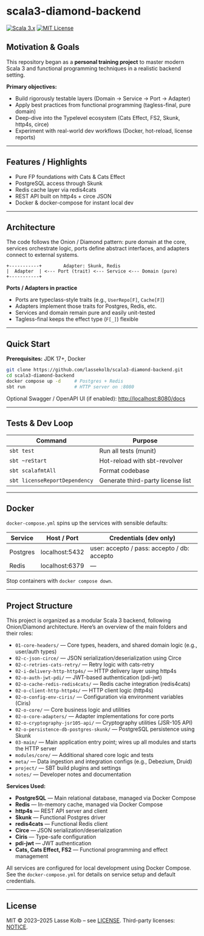 # scala3-diamond-backend

[![Scala 3.x](https://img.shields.io/badge/Scala-3.x-red.svg)](https://www.scala-lang.org/)
[![MIT License](https://img.shields.io/badge/license-MIT-green.svg)](LICENSE)

## Motivation & Goals

This repository began as a **personal training project** to master modern Scala 3 and functional programming techniques in a realistic backend setting.

**Primary objectives:**
- Build rigorously testable layers (Domain → Service → Port → Adapter)
- Apply best practices from functional programming (tagless-final, pure domain)
- Deep-dive into the Typelevel ecosystem (Cats Effect, FS2, Skunk, http4s, circe)
- Experiment with real-world dev workflows (Docker, hot-reload, license reports)

---

## Features / Highlights
- Pure FP foundations with Cats & Cats Effect
- PostgreSQL access through Skunk
- Redis cache layer via redis4cats
- REST API built on http4s + circe JSON
- Docker & docker-compose for instant local dev

---

## Architecture

The code follows the Onion / Diamond pattern: pure domain at the core, services orchestrate logic, ports define abstract interfaces, and adapters connect to external systems.

```
+-----------+        Adapter: Skunk, Redis
|  Adapter  | <--- Port (trait) <--- Service <--- Domain (pure)
+-----------+
```

**Ports / Adapters in practice**
- Ports are typeclass-style traits (e.g., `UserRepo[F]`, `Cache[F]`)
- Adapters implement those traits for Postgres, Redis, etc.
- Services and domain remain pure and easily unit-tested
- Tagless-final keeps the effect type (`F[_]`) flexible

---

## Quick Start

**Prerequisites:** JDK 17+, Docker

```bash
git clone https://github.com/lassekolb/scala3-diamond-backend.git
cd scala3-diamond-backend
docker compose up -d     # Postgres + Redis
sbt run                  # HTTP server on :8080
```

Optional Swagger / OpenAPI UI (if enabled): [http://localhost:8080/docs](http://localhost:8080/docs)

---

## Tests & Dev Loop

| Command                   | Purpose                        |
|---------------------------|--------------------------------|
| `sbt test`                | Run all tests (munit)          |
| `sbt ~reStart`            | Hot-reload with sbt-revolver   |
| `sbt scalafmtAll`         | Format codebase                |
| `sbt licenseReportDependency` | Generate third-party license list |

---

## Docker

`docker-compose.yml` spins up the services with sensible defaults:

| Service   | Host / Port         | Credentials (dev only)                |
|-----------|---------------------|---------------------------------------|
| Postgres  | localhost:5432      | user: accepto / pass: accepto / db: accepto |
| Redis     | localhost:6379      | —                                     |

Stop containers with `docker compose down`.

---

## Project Structure

This project is organized as a modular Scala 3 backend, following Onion/Diamond architecture. Here’s an overview of the main folders and their roles:

- `01-core-headers/` — Core types, headers, and shared domain logic (e.g., user/auth types)
- `02-c-json-circe/` — JSON serialization/deserialization using Circe
- `02-c-retries-cats-retry/` — Retry logic with cats-retry
- `02-i-delivery-http-http4s/` — HTTP delivery layer using http4s
- `02-o-auth-jwt-pdi/` — JWT-based authentication (pdi-jwt)
- `02-o-cache-redis-redis4cats/` — Redis cache integration (redis4cats)
- `02-o-client-http-http4s/` — HTTP client logic (http4s)
- `02-o-config-env-ciris/` — Configuration via environment variables (Ciris)
- `02-o-core/` — Core business logic and utilities
- `02-o-core-adapters/` — Adapter implementations for core ports
- `02-o-cryptography-jsr105-api/` — Cryptography utilities (JSR-105 API)
- `02-o-persistence-db-postgres-skunk/` — PostgreSQL persistence using Skunk
- `03-main/` — Main application entry point; wires up all modules and starts the HTTP server
- `modules/core/` — Additional shared core logic and tests
- `meta/` — Data ingestion and integration configs (e.g., Debezium, Druid)
- `project/` — SBT build plugins and settings
- `notes/` — Developer notes and documentation

**Services Used:**
- **PostgreSQL** — Main relational database, managed via Docker Compose
- **Redis** — In-memory cache, managed via Docker Compose
- **http4s** — REST API server and client
- **Skunk** — Functional Postgres driver
- **redis4cats** — Functional Redis client
- **Circe** — JSON serialization/deserialization
- **Ciris** — Type-safe configuration
- **pdi-jwt** — JWT authentication
- **Cats, Cats Effect, FS2** — Functional programming and effect management

All services are configured for local development using Docker Compose. See the `docker-compose.yml` for details on service setup and default credentials.

---

## License

MIT © 2023–2025 Lasse Kolb – see [LICENSE](LICENSE).
Third-party licenses: [NOTICE](NOTICE).
